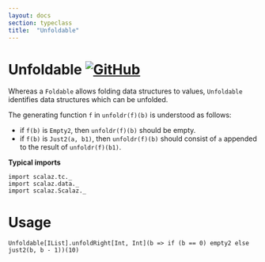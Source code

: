 ```yaml
---
layout: docs
section: typeclass
title:  "Unfoldable"
---
```


# Unfoldable [![GitHub](../img/github.png)](https://github.com/scalaz/scalaz/blob/series/8.0.x/base/shared/src/main/scala/scalaz/tc/unfoldable.scala)

Whereas a `Foldable` allows folding data structures to values, `Unfoldable` identifies data
structures which can be unfolded.

The generating function `f` in `unfoldr(f)(b)` is understood as follows:

- if `f(b)` is `Empty2`, then `unfoldr(f)(b)` should be empty.
- if `f(b)` is `Just2(a, b1)`, then `unfoldr(f)(b)` should consist of `a` appended
to the result of `unfoldr(f)(b1)`.

**Typical imports**

```tut:silent
import scalaz.tc._
import scalaz.data._
import scalaz.Scalaz._
```

# Usage

```tut
Unfoldable[IList].unfoldRight[Int, Int](b => if (b == 0) empty2 else just2(b, b - 1))(10)
```
